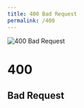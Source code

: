 ```yaml
---
title: 400 Bad Request
permalink: /400
---
```

<div>
    <img src="http://i.imgur.com/V75nGLB.jpg" alt="400 Bad Request" />
    <h1>400</h1>
    <h2>Bad Request</h2>
</div>

